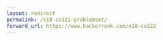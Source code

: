 ```yaml
---
layout: redirect
permalink: /e18-co322-problemset/
forward_url: https://www.hackerrank.com/e18-co322
---
```

